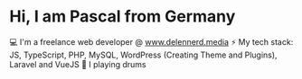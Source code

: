 # Hi, I am Pascal from Germany

💻 I'm a freelance web developer @ www.delennerd.media
⚡️ My tech stack: JS, TypeScript, PHP, MySQL, WordPress (Creating Theme and Plugins), Laravel and VueJS
🥁 I playing drums
